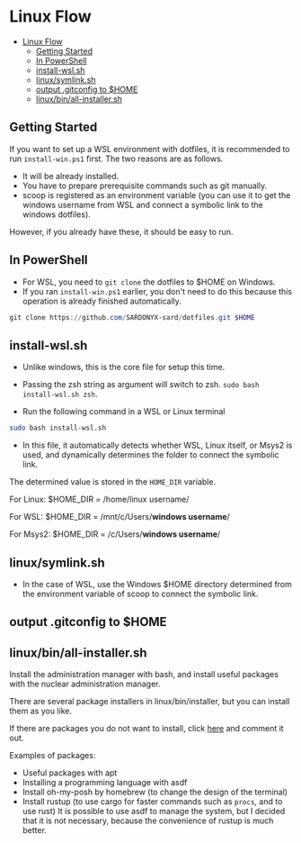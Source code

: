 # Linux Flow

- [Linux Flow](#linux-flow)
  - [Getting Started](#getting-started)
  - [In PowerShell](#in-powershell)
  - [install-wsl.sh](#install-wslsh)
  - [linux/symlink.sh](#linuxsymlinksh)
  - [output .gitconfig to $HOME](#output-gitconfig-to-home)
  - [linux/bin/all-installer.sh](#linuxbinall-installersh)

## Getting Started

If you want to set up a WSL environment with dotfiles, it is recommended to run
`install-win.ps1` first. The two reasons are as follows.

- It will be already installed.
- You have to prepare prerequisite commands such as git manually.
- scoop is registered as an environment variable (you can use it to get the
  windows username from WSL and connect a symbolic link to the windows
  dotfiles).

However, if you already have these, it should be easy to run.

## In PowerShell

- For WSL, you need to `git clone` the dotfiles to $HOME on Windows.
- If you ran `install-win.ps1` earlier, you don't need to do this because this
  operation is already finished automatically.

```powershell
git clone https://github.com/SARDONYX-sard/dotfiles.git $HOME
```

## install-wsl.sh

- Unlike windows, this is the core file for setup this time.
- Passing the zsh string as argument will switch to zsh.
  `sudo bash install-wsl.sh zsh`.

- Run the following command in a WSL or Linux terminal

```bash
sudo bash install-wsl.sh
```

- In this file, it automatically detects whether WSL, Linux itself, or Msys2 is
  used, and dynamically determines the folder to connect the symbolic link.

The determined value is stored in the `HOME_DIR` variable.

For Linux: $HOME_DIR = /home/linux username/

For WSL: $HOME_DIR = /mnt/c/Users/**windows username**/

For Msys2: $HOME_DIR = /c/Users/**windows username**/

## linux/symlink.sh

- In the case of WSL, use the Windows $HOME directory determined from the
  environment variable of scoop to connect the symbolic link.

## output .gitconfig to $HOME

## linux/bin/all-installer.sh

Install the administration manager with bash, and install useful packages with
the nuclear administration manager.

There are several package installers in linux/bin/installer, but you can install
them as you like.

If there are packages you do not want to install, click
[here](../../../linux/bin/all-installer.sh) and comment it out.

Examples of packages:

- Useful packages with apt
- Installing a programming language with asdf
- Install oh-my-posh by homebrew (to change the design of the terminal)
- Install rustup (to use cargo for faster commands such as `procs`, and to use
  rust) It is possible to use asdf to manage the system, but I decided that it
  is not necessary, because the convenience of rustup is much better.
